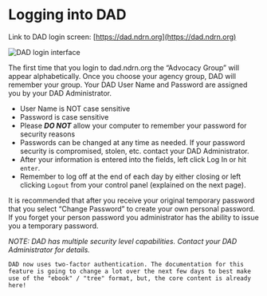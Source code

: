 # Logging into DAD

Link to DAD login screen: [https://dad.ndrn.org](https://dad.ndrn.org)

![DAD login interface](images/logging-in-to-dad.png)

The first time that you login to dad.ndrn.org the “Advocacy Group” will appear alphabetically. Once you choose your agency group, DAD will remember your group. Your DAD User Name and Password are assigned you by your DAD Administrator.

* User Name is NOT case sensitive
* Password is case sensitive
* Please ***DO NOT*** allow your computer to remember your password for security reasons
* Passwords can be changed at any time as needed. If your password security is compromised, stolen, etc. contact your DAD Administrator.
* After your information is entered into the fields, left click Log In or hit `enter`.
* Remember to log off at the end of each day by either closing or left clicking `Logout` from your control panel (explained on the next page).

It is recommended that after you receive your original temporary password that you
select “Change Password” to create your own personal password. If you forget your
person password you administrator has the ability to issue you a temporary password.

*NOTE: DAD has multiple security level capabilities. Contact your DAD Administrator for
details.*

```admonish
DAD now uses two-factor authentication. The documentation for this feature is going to change a lot over the next few days to best make use of the "ebook" / "tree" format, but, the core content is already here!
```